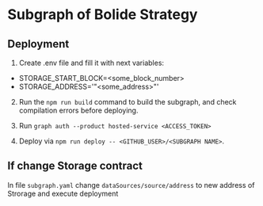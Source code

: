 # Subgraph of Bolide Strategy

## Deployment

1. Create .env file and fill it with next variables:
- STORAGE_START_BLOCK=<some_block_number>
- STORAGE_ADDRESS='"<some_address>"'

2. Run the `npm run build` command to build the subgraph, and check compilation errors before deploying.

3. Run `graph auth --product hosted-service <ACCESS_TOKEN>`

4. Deploy via `npm run deploy -- <GITHUB_USER>/<SUBGRAPH NAME>`.


## If change Storage contract
In file `subgraph.yaml` change `dataSources/source/address` to new address of Strorage and execute deployment
